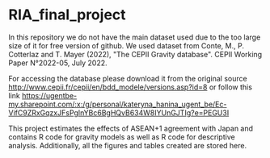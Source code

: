 # RIA_final_project
In this repository we do not have the main dataset used due to the too large size of it for free version of github.
We used dataset from Conte, M., P. Cotterlaz and T. Mayer (2022), "The CEPII Gravity database". CEPII Working Paper N°2022-05, July 2022.

For accessing the database please download it from the original source http://www.cepii.fr/cepii/en/bdd_modele/versions.asp?id=8 or follow this link https://ugentbe-my.sharepoint.com/:x:/g/personal/kateryna_hanina_ugent_be/Ec-VifC9ZRxGqzxJFsPgInYBc6BgHQvB634W8IYUnGJTIg?e=PEGU3I

This project estimates the effects of ASEAN+1 agreement with Japan and contains R code for gravity models as well as R code for descriptive analysis.
Additionally, all the figures and tables created are stored here.
